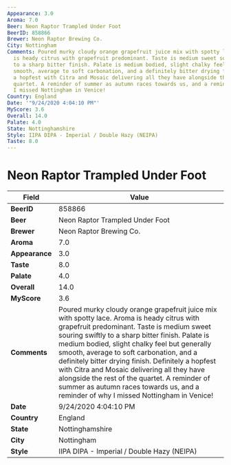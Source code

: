 ```yaml
---
Appearance: 3.0
Aroma: 7.0
Beer: Neon Raptor Trampled Under Foot
BeerID: 858866
Brewer: Neon Raptor Brewing Co.
City: Nottingham
Comments: Poured murky cloudy orange grapefruit juice mix with spotty lace. Aroma
  is heady citrus with grapefruit predominant. Taste is medium sweet souring swiftly
  to a sharp bitter finish. Palate is medium bodied, slight chalky feel but generally
  smooth, average to soft carbonation, and a definitely bitter drying finish. Definitely
  a hopfest with Citra and Mosaic delivering all they have alongside the rest of the
  quartet. A reminder of summer as autumn races towards us, and a reminder of why
  I missed Nottingham in Venice!
Country: England
Date: '"9/24/2020 4:04:10 PM"'
MyScore: 3.6
Overall: 14.0
Palate: 4.0
State: Nottinghamshire
Style: IIPA DIPA - Imperial / Double Hazy (NEIPA)
Taste: 8.0
---
```


# Neon Raptor Trampled Under Foot

| Field         | Value |
|---------------|-------|
| **BeerID** | 858866 |
| **Beer** | Neon Raptor Trampled Under Foot |
| **Brewer** | Neon Raptor Brewing Co. |
| **Aroma** | 7.0 |
| **Appearance** | 3.0 |
| **Taste** | 8.0 |
| **Palate** | 4.0 |
| **Overall** | 14.0 |
| **MyScore** | 3.6 |
| **Comments** | Poured murky cloudy orange grapefruit juice mix with spotty lace. Aroma is heady citrus with grapefruit predominant. Taste is medium sweet souring swiftly to a sharp bitter finish. Palate is medium bodied, slight chalky feel but generally smooth, average to soft carbonation, and a definitely bitter drying finish. Definitely a hopfest with Citra and Mosaic delivering all they have alongside the rest of the quartet. A reminder of summer as autumn races towards us, and a reminder of why I missed Nottingham in Venice! |
| **Date** | 9/24/2020 4:04:10 PM |
| **Country** | England |
| **State** | Nottinghamshire |
| **City** | Nottingham |
| **Style** | IIPA DIPA - Imperial / Double Hazy (NEIPA) |
